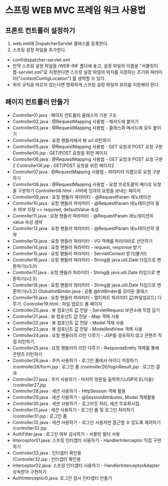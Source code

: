 # 스프링 WEB MVC 프레임 워크 사용법

## 프론트 컨트롤러 설정하기
1) web.xml에 DispatcherServlet 클래스를 등록한다.
2) 스프링 설정 파일을 추가한다.
  - conf/dispatcher-servlet.xml
  - 만약 스프링 설정 파일을 /WEB-INF 폴더에 놓고,
    설정 파일의 이름을 "서블릿이름-servlet.xml"로 지정한다면
    스프링 설정 파일의 위치를 지정하는 초기화 파라미터("contextConfigLocation")
    를 생략할 수 있다.
  - 위의 규칙을 따르지 않는다면 명확하게 스프링 설정 파일의 위치를 지정해야 한다.
  
## 페이지 컨트롤러 만들기
- Controller01.java : 페이지 컨트롤러 클래스의 기본 구조
- Controller02.java : @RequestMapping 사용법 - 메서드에 붙이기 
- Controller03.java : @RequestMapping 사용법 - 클래스와 메서드에 모두 붙이기
- Controller04.java : 요청 핸들러에서 뷰 url 리턴하기
- Controller05.java : @RequestMapping 사용법 - GET 요청과 POST 요청 구분
  Controller05.jsp  : GET/POST 요청을 위한 페이지
- Controller06.java : @RequestMapping 사용법 - GET 요청과 POST 요청 구분2
  Controller06.jsp  : GET/POST 요청을 위한 페이지2
- Controller07.java : @RequestMapping 사용법 - 파라미터 이름으로 요청 구분하기
- Controller08.java : @RequestMapping 사용법 - 요청 프로토콜의 헤더로 요청을 구분하기
  Controller08.html : 서버에 임의의 요청을 보내는 페이지
- Controller09.java : 요청 핸들러 파라미터 - @RequestParam 애노테이션
- Controller10.java : 요청 핸들러 파라미터 - @RequestParam 애노테이션의 필수 여부 지정
                                            => required, defaultValue 속성
- Controller11.java : 요청 핸들러 파라미터 - @RequestParam 애노테이션의 value 속성 생략
- Controller12.java : 요청 핸들러 파라미터 - @RequestParam 애노테이션의 생략
- Controller13.java : 요청 핸들러 파라미터 - VO 객체를 파라미터로 선언하기
- Controller14.java : 요청 핸들러 파라미터 - request, response 받기
- Controller15.java : 요청 핸들러 파라미터 - ServletContext 받기(불가!)
- Controller16.java : 요청 핸들러 파라미터 - String을 java.util.Date 타입으로 변환하기(v3.0)
- Controller17.java : 요청 핸들러 파라미터 - String을 java.util.Date 타입으로 변환하기(v2.5)
- Controller18.java : 요청 핸들러 파라미터 - String을 java.util.Date 타입으로 변환하기(v3.2)
  GlobalInitBinder.java : 공통 @InitBinder를 모아둔 클래스
- Controller19.java : 요청 핸들러 파라미터 - 멀티파트 파라미터 값(파일업로드) 다루기.
  Controller19.html : 파일 업로드 폼 페이지
- Controller20.java : 뷰 컴포넌트 값 전달 - ServletRequest 보관소에 직접 담기
- Controller21.java : 뷰 컴포넌트 값 전달 - Map 객체 사용
- Controller22.java : 뷰 컴포넌트 값 전달 - Model 객체 사용
- Controller23.java : 뷰 컴포넌트 값 전달 - ModelAndView 객체 사용
- Controller24.java : 요청 핸들러의 리턴 다루기 - JSP를 경유하지 않고 콘텐츠 직접 리턴하기.
- Controller25.java : 요청 핸들러의 리턴 다루기 - ResponseEntity 객체를 통해 콘텐츠 리턴하기.
- Controller26.java : 쿠키 사용하기 - 로그인 폼에서 아이디 저장하기. 
  /controller26/form.jsp  : 로그인 폼
  /controller26/loginResult.jsp : 로그인 결과
- Controller27.java : 쿠키 사용하기 - 마지막 방문일 출력하기(JSP의 EL이용)
  /controller27.jsp 
- Controller28.java : 세션 사용하기 - HttpSession 객체 활용
- Controller29.java : 세션 사용하기 - @SessionAttributes, Model 객체활용
- Controller30.java : 세션 사용하기 - 로그아웃 처리, 세션 무효화시킴.
- Controller31.java : 세션 사용하기 - 로그인 폼 및 로그인 처리하기
  /controller31.jsp : 로그인 폼
- Controller32.java : 세션 사용하기 - 로그인 사용자만 접근할 수 있도록 제어하기
  /controller32.jsp
- AuthFilter.java   : 로그인 여부 검사하기 - 서블릿 필터 사용
- Interceptor01.java: 스프링 인터셉터 사용하기 - HandlerInterceptor 직접 구현하기
- Controller33.java : 인터셉터 확인용  
  /Controller32.jsp : 인터셉터 확인용
- Interceptor02.java: 스프링 인터셉터 사용하기 - HandlerInterceptorAdapter 상속받아 구현하기
- AuthInterceptor0.java: 로그인 검사 인터셉터 만들기